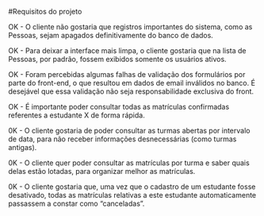 #Requisitos do projeto

OK - O cliente não gostaria que registros importantes do sistema, como as Pessoas, sejam apagados definitivamente do banco de dados.

OK - Para deixar a interface mais limpa, o cliente gostaria que na lista de Pessoas, por padrão, fossem exibidos somente os usuários ativos.

OK - Foram percebidas algumas falhas de validação dos formulários por parte do front-end, o que resultou em dados de email inválidos no banco. É desejável que essa validação não seja responsabilidade exclusiva do front.

OK - É importante poder consultar todas as matrículas confirmadas referentes a estudante X de forma rápida.

0K - O cliente gostaria de poder consultar as turmas abertas por intervalo de data, para não receber informações desnecessárias (como turmas antigas).

0K - O cliente quer poder consultar as matrículas por turma e saber quais delas estão lotadas, para organizar melhor as matrículas.

0K - O cliente gostaria que, uma vez que o cadastro de um estudante fosse desativado, todas as matrículas relativas a este estudante automaticamente passassem a constar como “canceladas”.
